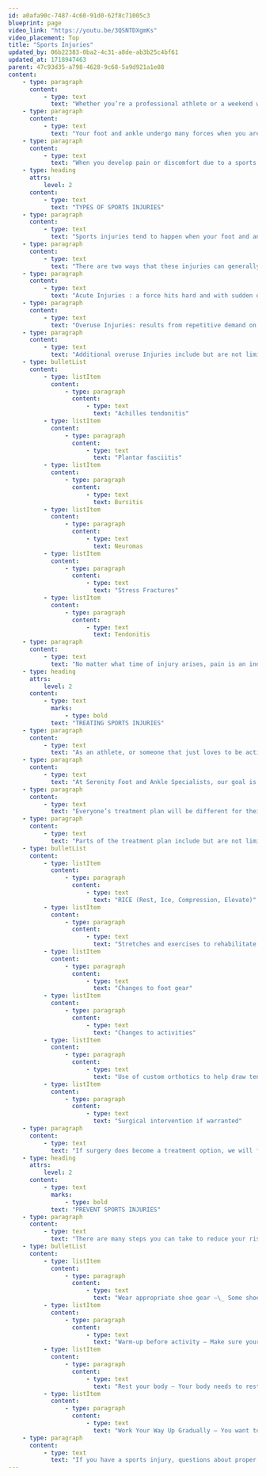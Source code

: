 ```yaml
---
id: a0afa90c-7487-4c60-91d0-62f8c71005c3
blueprint: page
video_link: "https://youtu.be/3QSNTDXgmKs"
video_placement: Top
title: "Sports Injuries"
updated_by: 06b22383-0ba2-4c31-a8de-ab3b25c4bf61
updated_at: 1718947463
parent: 47c93d35-a798-4628-9c68-5a9d921a1e88
content:
    - type: paragraph
      content:
          - type: text
            text: "Whether you’re a professional athlete or a weekend warrior, sports injuries can happen to anyone as long as you are moving!\_"
    - type: paragraph
      content:
          - type: text
            text: "Your foot and ankle undergo many forces when you are moving and being active, however, sometimes those forces can just become too much.\_"
    - type: paragraph
      content:
          - type: text
            text: "When you develop pain or discomfort due to a sports injury – do not try to power through. Give yourself some rest, and call us for an appointment! We are pros at treating sports injuries and will get you back to doing the activities you want to do as soon as possible!"
    - type: heading
      attrs:
          level: 2
      content:
          - type: text
            text: "TYPES OF SPORTS INJURIES"
    - type: paragraph
      content:
          - type: text
            text: "Sports injuries tend to happen when your foot and ankle take on more stress or force than they can handle. This can lead to sprains, strains, tears, rips, fractures, and many other problems.\_"
    - type: paragraph
      content:
          - type: text
            text: "There are two ways that these injuries can generally happen:"
    - type: paragraph
      content:
          - type: text
            text: "Acute Injuries : a force hits hard and with sudden onset. This is associated with a traumatic event such as being tackled, falling from your bike, or twisting your ankle. Sprains, strains and fractures usually fall under this category."
    - type: paragraph
      content:
          - type: text
            text: "Overuse Injuries: results from repetitive demand on your foot and ankle overtime, without providing time for rest.\_ Repetitive impact activities, such as running or gymnastics are an example.\_"
    - type: paragraph
      content:
          - type: text
            text: "Additional overuse Injuries include but are not limited to:"
    - type: bulletList
      content:
          - type: listItem
            content:
                - type: paragraph
                  content:
                      - type: text
                        text: "Achilles tendonitis"
          - type: listItem
            content:
                - type: paragraph
                  content:
                      - type: text
                        text: "Plantar fasciitis"
          - type: listItem
            content:
                - type: paragraph
                  content:
                      - type: text
                        text: Bursitis
          - type: listItem
            content:
                - type: paragraph
                  content:
                      - type: text
                        text: Neuromas
          - type: listItem
            content:
                - type: paragraph
                  content:
                      - type: text
                        text: "Stress Fractures"
          - type: listItem
            content:
                - type: paragraph
                  content:
                      - type: text
                        text: Tendonitis
    - type: paragraph
      content:
          - type: text
            text: "No matter what time of injury arises, pain is an indication to stop what you are doing and give us a call.\_"
    - type: heading
      attrs:
          level: 2
      content:
          - type: text
            marks:
                - type: bold
            text: "TREATING SPORTS INJURIES"
    - type: paragraph
      content:
          - type: text
            text: "As an athlete, or someone that just loves to be active, it can be really hard to stop doing the things you love when you are injured. Unfortunately, sometimes you have to take a break to allow your body to heal so that you can go back to the activity you love, sooner, rather than later. Not taking a break, to allow your body time to recover, can also increase your chances of re-injuring which will increase your chances of developing a chronic problem.\_"
    - type: paragraph
      content:
          - type: text
            text: "At Serenity Foot and Ankle Specialists, our goal is to get you back to the activities you love to do as quickly and safely as possible.\_"
    - type: paragraph
      content:
          - type: text
            text: "Everyone’s treatment plan will be different for their specific sports injury, based on the location and severity of their injury, and the individuals goals.\_"
    - type: paragraph
      content:
          - type: text
            text: "Parts of the treatment plan include but are not limited to:"
    - type: bulletList
      content:
          - type: listItem
            content:
                - type: paragraph
                  content:
                      - type: text
                        text: "RICE (Rest, Ice, Compression, Elevate)"
          - type: listItem
            content:
                - type: paragraph
                  content:
                      - type: text
                        text: "Stretches and exercises to rehabilitate the injured area"
          - type: listItem
            content:
                - type: paragraph
                  content:
                      - type: text
                        text: "Changes to foot gear"
          - type: listItem
            content:
                - type: paragraph
                  content:
                      - type: text
                        text: "Changes to activities"
          - type: listItem
            content:
                - type: paragraph
                  content:
                      - type: text
                        text: "Use of custom orthotics to help draw tension away from the injured area"
          - type: listItem
            content:
                - type: paragraph
                  content:
                      - type: text
                        text: "Surgical intervention if warranted"
    - type: paragraph
      content:
          - type: text
            text: "If surgery does become a treatment option, we will fully discuss everything you need to know and answer all questions you may have."
    - type: heading
      attrs:
          level: 2
      content:
          - type: text
            marks:
                - type: bold
            text: "PREVENT SPORTS INJURIES"
    - type: paragraph
      content:
          - type: text
            text: "There are many steps you can take to reduce your risk of obtaining a sports injury.\_"
    - type: bulletList
      content:
          - type: listItem
            content:
                - type: paragraph
                  content:
                      - type: text
                        text: "Wear appropriate shoe gear –\_ Some shoes have built-in support and stability that are made for certain activities. Don’t wear worn-out or old shoes!\_"
          - type: listItem
            content:
                - type: paragraph
                  content:
                      - type: text
                        text: "Warm-up before activity – Make sure your body is ready to go through the paces you are about to put it through. Do dynamic stretches, which incorporates light movement. Dynamic stretches can be functional and mimic the activity you are about to perform.\_"
          - type: listItem
            content:
                - type: paragraph
                  content:
                      - type: text
                        text: "Rest your body – Your body needs to rest, in order to rebuild itself stronger after activity. If you don’t give your body the proper rest, you risk injuring yourself.\_"
          - type: listItem
            content:
                - type: paragraph
                  content:
                      - type: text
                        text: "Work Your Way Up Gradually – You want to work your way into a new activity or routine gradually so that you don’t risk injury. You want to increase the activity by about 10% at a time.\_"
    - type: paragraph
      content:
          - type: text
            text: "If you have a sports injury, questions about proper shoe gear, custom orthotics for your sports activity, or any questions about sports injury – call and make an appointment today!\_"
---
```

